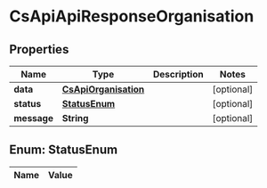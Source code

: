 
# CsApiApiResponseOrganisation

## Properties
Name | Type | Description | Notes
------------ | ------------- | ------------- | -------------
**data** | [**CsApiOrganisation**](CsApiOrganisation.md) |  |  [optional]
**status** | [**StatusEnum**](#StatusEnum) |  |  [optional]
**message** | **String** |  |  [optional]


<a name="StatusEnum"></a>
## Enum: StatusEnum
Name | Value
---- | -----



